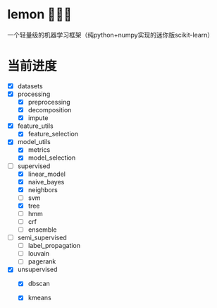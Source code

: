 # lemon 🍋🍋🍋
一个轻量级的机器学习框架（纯python+numpy实现的迷你版scikit-learn）

# 当前进度
- [x] datasets
- [x] processing
    - [x] preprocessing
    - [x] decomposition
    - [x] impute
- [x] feature_utils
    - [x] feature_selection
- [x] model_utils
    - [x] metrics
    - [x] model_selection
- [ ] supervised
    - [x] linear_model
    - [x] naive_bayes
    - [x] neighbors
    - [ ] svm
    - [x] tree
    - [ ] hmm
    - [ ] crf
    - [ ] ensemble
- [ ] semi_supervised
    - [ ] label_propagation
    - [ ] louvain
    - [ ] pagerank
- [x] unsupervised
    - [x] dbscan
    - [x] kmeans

